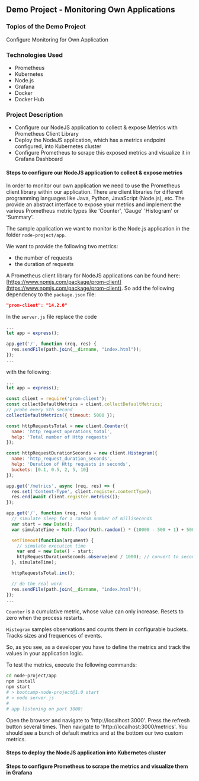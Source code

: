 ## Demo Project - Monitoring Own Applications

### Topics of the Demo Project
Configure Monitoring for Own Application

### Technologies Used
- Prometheus
- Kubernetes
- Node.js
- Grafana
- Docker
- Docker Hub

### Project Description
- Configure our NodeJS application to collect & expose Metrics with Prometheus Client Library 
- Deploy the NodeJS application, which has a metrics endpoint configured, into Kubernetes cluster 
- Configure Prometheus to scrape this exposed metrics and visualize it in Grafana Dashboard


#### Steps to configure our NodeJS application to collect & expose metrics
In order to monitor our own application we need to use the Prometheus client library within our application. There are client libraries for different programming languages like Java, Python, JavaScript (Node.js), etc. The provide an abstract interface to expose your metrics and implement the various Prometheus metric types like 'Counter', 'Gauge' 'Histogram' or 'Summary'.

The sample application we want to monitor is the Node.js application in the folder `node-project/app`.

We want to provide the following two metrics:
- the number of requests
- the duration of requests

A Prometheus client library for NodeJS applications can be found here: [https://www.npmjs.com/package/prom-client](https://www.npmjs.com/package/prom-client). So add the following dependency to the `package.json` file:
```json
"prom-client": "14.2.0"
```

In the `server.js` file replace the code
```js
...
let app = express();

app.get('/', function (req, res) {
  res.sendFile(path.join(__dirname, "index.html"));
});
...
```

with the following:
```js
...
let app = express();

const client = require('prom-client');
const collectDefaultMetrics = client.collectDefaultMetrics;
// probe every 5th second
collectDefaultMetrics({ timeout: 5000 });

const httpRequestsTotal = new client.Counter({
  name: 'http_request_operations_total',
  help: 'Total number of Http requests'
});

const httpRequestDurationSeconds = new client.Histogram({
  name: 'http_request_duration_seconds',
  help: 'Duration of Http requests in seconds',
  buckets: [0.1, 0.5, 2, 5, 10]
});

app.get('/metrics', async (req, res) => {
  res.set('Content-Type', client.register.contentType);
  res.end(await client.register.metrics());
});

app.get('/', function (req, res) {
  // simulate sleep for a random number of milliseconds
  var start = new Date();
  var simulateTime = Math.floor(Math.random() * (10000 - 500 + 1) + 500);

  setTimeout(function(argument) {
    // simulate execution time
    var end = new Date() - start;
    httpRequestDurationSeconds.observe(end / 1000); // convert to seconds
  }, simulateTime);

  httpRequestsTotal.inc();

  // do the real work
  res.sendFile(path.join(__dirname, "index.html"));
});
...
```

`Counter` is a cumulative metric, whose value can only increase. Resets to zero when the process restarts.

`Histogram` samples observations and counts them in configurable buckets. Tracks sizes and frequences of events.

So, as you see, as a developer you have to define the metrics and track the values in your application logic.

To test the metrics, execute the following commands:
```sh
cd node-project/app
npm install
npm start
# > bootcamp-node-project@1.0 start
# > node server.js
# 
# app listening on port 3000!
```

 Open the browser and navigate to 'http://localhost:3000'. Press the refresh button several times. Then navigate to 'http://localhost:3000/metrics'. You should see a bunch of default metrics and at the bottom our two custom metrics.

#### Steps to deploy the NodeJS application into Kubernetes cluster 


#### Steps to configure Prometheus to scrape the metrics and visualize them in Grafana


